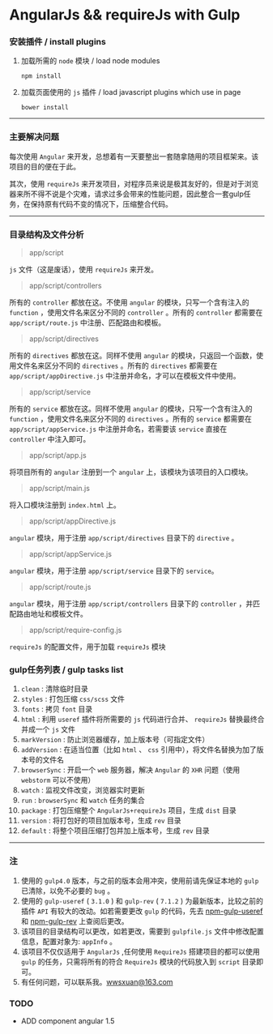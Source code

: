 # AngularJs && requireJs with Gulp


### 安装插件 / install plugins

1. 加载所需的 `node` 模块 / load node modules

    `npm install`

2. 加载页面使用的 `js` 插件 / load javascript plugins which use in page

    `bower install`

---

### 主要解决问题

每次使用 `Angular` 来开发，总想着有一天要整出一套随拿随用的项目框架来。该项目的目的便在于此。

其次，使用 `requireJs` 来开发项目，对程序员来说是极其友好的，但是对于浏览器来所不得不说是个灾难，请求过多会带来的性能问题，因此整合一套gulp任务，在保持原有代码不变的情况下，压缩整合代码。

---

### 目录结构及文件分析

> app/script

`js` 文件（这是废话），使用 `requireJs` 来开发。

> app/script/controllers

所有的 `controller` 都放在这。不使用 `angular` 的模块，只写一个含有注入的 `function` ，使用文件名来区分不同的 `controller` 。所有的 `controller` 都需要在 `app/script/route.js` 中注册、匹配路由和模板。

> app/script/directives

所有的 `directives` 都放在这。同样不使用 `angular` 的模块，只返回一个函数，使用文件名来区分不同的 `directives` 。所有的 `directives` 都需要在 `app/script/appDirective.js` 中注册并命名，才可以在模板文件中使用。

> app/script/service

所有的 `service` 都放在这。同样不使用 `angular` 的模块，只写一个含有注入的 `function` ，使用文件名来区分不同的 `directives` 。所有的 `service` 都需要在  `app/script/appService.js` 中注册并命名，若需要该 `service` 直接在 `controller` 中注入即可。

> app/script/app.js

将项目所有的 `angular` 注册到一个 `angular` 上，该模块为该项目的入口模块。

> app/script/main.js

将入口模块注册到 `index.html` 上。

> app/script/appDirective.js

`angular` 模块，用于注册 `app/script/directives` 目录下的 `directive` 。

> app/script/appService.js

`angular` 模块，用于注册 `app/script/service` 目录下的 `service`。

> app/script/route.js

`angular` 模块，用于注册 `app/script/controllers` 目录下的 `controller` ，并匹配路由地址和模板文件。

> app/script/require-config.js

`requireJs` 的配置文件，用于加载 `requireJs` 模块



### gulp任务列表 / gulp tasks list

1. `clean` : 清除临时目录
2. `styles` : 打包压缩 `css/scss` 文件
3. `fonts` : 拷贝 `font` 目录
4. `html` : 利用 `useref` 插件将所需要的 `js` 代码进行合并、 `requireJs` 替换最终合并成一个 `js` 文件
5. `markVersion` : 防止浏览器缓存，加上版本号（可指定文件）
6. `addVersion` : 在适当位置（比如 `html` 、 `css` 引用中），将文件名替换为加了版本号的文件名
7. `browserSync` : 开启一个 `web` 服务器，解决 `Angular` 的 `XHR` 问题（使用 `webstorm` 可以不使用）
8. `watch` : 监视文件改变，浏览器实时更新
9. `run` :  `browserSync` 和 `watch` 任务的集合
10. `package` : 打包压缩整个 `AngularJs+requireJs` 项目，生成 `dist` 目录
11. `version` : 将打包好的项目加版本号，生成 `rev` 目录
12. `default` : 将整个项目压缩打包并加上版本号，生成 `rev` 目录

---

### 注

1. 使用的 `gulp4.0` 版本，与之前的版本会用冲突，使用前请先保证本地的 `gulp` 已清除，以免不必要的 `bug` 。
2. 使用的 `gulp-useref` ( `3.1.0` ) 和 `gulp-rev` ( `7.1.2` ) 为最新版本，比较之前的插件 `API` 有较大的改动。如若需要更改 `gulp` 的代码，先去 [npm-gulp-useref](https://www.npmjs.com/package/gulp-useref) 和 [npm-gulp-rev](https://www.npmjs.com/package/gulp-rev) 上查阅后更改。
3. 该项目的目录结构可以更改，如若更改，需要到 `gulpfile.js` 文件中修改配置信息，配置对象为: `appInfo` 。
4. 该项目不仅仅适用于 `AngularJs` ,任何使用 `RequireJs` 搭建项目的都可以使用 `gulp` 的任务，只需将所有的符合 `RequireJs` 模块的代码放入到 `script` 目录即可。
5. 有任何问题，可以联系我。[wwsxuan@163.com](mailto:wwsxuan@163.com)

### TODO
- ADD component angular 1.5